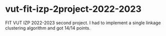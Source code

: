 # vut-fit-izp-2project-2022-2023
FIT VUT IZP 2022-2023 second project. I had to implement a single linkage clustering algorithm and got 14/14 points.
